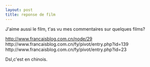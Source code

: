 ```yaml
---
layout: post
title: reponse de film
---
```


<p>J&#39;aime aussi le film, t&#39;as vu mes commentaires sur quelques films?</p>
<p><a href="http://www.francaisblog.com.cn/node/29">http://www.francaisblog.com.cn/node/29</a><br />http://www.francaisblog.com.cn/fy/pivot/entry.php?id=139<br />http://www.francaisblog.com.cn/fy/pivot/entry.php?id=23</p>
<p>Dsl,c&#39;est en chinois.</p>
